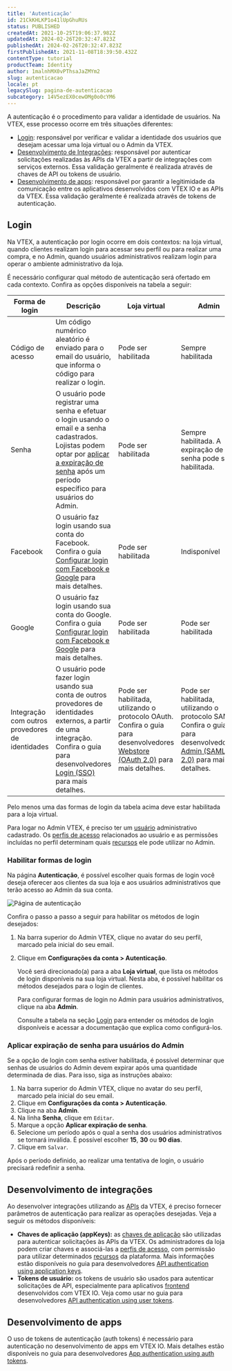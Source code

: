 ```yaml
---
title: 'Autenticação'
id: 21CkKHLKP1o41lUpGhuRUs
status: PUBLISHED
createdAt: 2021-10-25T19:06:37.982Z
updatedAt: 2024-02-26T20:32:47.823Z
publishedAt: 2024-02-26T20:32:47.823Z
firstPublishedAt: 2021-11-08T18:39:50.432Z
contentType: tutorial
productTeam: Identity
author: 1malnhMX0vPThsaJaZMYm2
slug: autenticacao
locale: pt
legacySlug: pagina-de-autenticacao
subcategory: 14V5ezEX0cewOMg0o0cYM6
---
```


A autenticação é o procedimento para validar a identidade de usuários. Na VTEX, esse processo ocorre em três situações diferentes:

* [Login](#login): responsável por verificar e validar a identidade dos usuários que desejam acessar uma loja virtual ou o Admin da VTEX.
* [Desenvolvimento de Integrações](#desenvolvimento-de-integracoes): responsável por autenticar solicitações realizadas às APIs da VTEX a partir de integrações com serviços externos. Essa validação geralmente é realizada através de chaves de API ou tokens de usuário.
* [Desenvolvimento de apps](#desenvolvimento-de-apps): responsável por garantir a legitimidade da comunicação entre os aplicativos desenvolvidos com VTEX IO e as APIs da VTEX. Essa validação geralmente é realizada através de tokens de autenticação.

## Login

Na VTEX, a autenticação por login ocorre em dois contextos: na loja virtual, quando clientes realizam login para acessar seu perfil ou para realizar uma compra, e no Admin, quando usuários administrativos realizam login para operar o ambiente administrativo da loja.

É necessário configurar qual método de autenticação será ofertado em cada contexto. Confira as opções disponíveis na tabela a seguir:

| Forma de login | Descrição | Loja virtual | Admin |
|---|---|---|---|
| Código de acesso | Um código numérico aleatório é enviado para o email do usuário, que informa o código para realizar o login. | Pode ser habilitada | Sempre habilitada |
| Senha | O usuário pode registrar uma senha e efetuar o login usando o email e a senha cadastrados. Lojistas podem optar por [aplicar a expiração de senha](#aplicar-expiracao-de-senha) após um período específico para usuários do Admin. | Pode ser habilitada | Sempre habilitada. A expiração de senha pode ser habilitada. |
| Facebook | O usuário faz login usando sua conta do Facebook. Confira o guia [Configurar login com Facebook e Google](https://help.vtex.com/pt/tutorial/configurar-login-com-facebook-e-google--tutorials_513) para mais detalhes. | Pode ser habilitada | Indisponível |
| Google | O usuário faz login usando sua conta do Google. Confira o guia [Configurar login com Facebook e Google](https://help.vtex.com/pt/tutorial/configurar-login-com-facebook-e-google--tutorials_513) para mais detalhes. | Pode ser habilitada | Pode ser habilitada |
| Integração com outros provedores de identidades | O usuário pode fazer login usando sua conta de outros provedores de identidades externos, a partir de uma integração. Confira o guia para desenvolvedores [Login (SSO)](https://developers.vtex.com/docs/guides/login-integration-guide) para mais detalhes. | Pode ser habilitada, utilizando o protocolo OAuth.  Confira o guia para desenvolvedores [Webstore (OAuth 2.0)](https://developers.vtex.com/docs/guides/login-integration-guide-webstore-oauth2) para mais detalhes. | Pode ser habilitada, utilizando o protocolo SAML. Confira o guia para desenvolvedores [Admin (SAML 2.0)](https://developers.vtex.com/docs/guides/login-integration-guide-admin-saml2) para mais detalhes. |

<div class="alert alert-info">
  <p>Pelo menos uma das formas de login da tabela acima deve estar habilitada para a loja virtual.</p>
</div>

<div class="alert alert-warning">
  <p>Para logar no Admin VTEX, é preciso ter um <a href="https://help.vtex.com/pt/tutorial/gerenciando-usuarios--tutorials_512">usuário</a> administrativo cadastrado. Os <a href="https://help.vtex.com/pt/tutorial/perfis-de-acesso--7HKK5Uau2H6wxE1rH5oRbc">perfis de acesso</a> relacionados ao usuário e as permissões incluídas no perfil determinam quais <a href="https://help.vtex.com/pt/tutorial/license-manager-resources--3q6ztrC8YynQf6rdc6euk3">recursos</a> ele pode utilizar no Admin.</p>
</div>

### Habilitar formas de login

Na página **Autenticação**, é possível escolher quais formas de login você deseja oferecer aos clientes da sua loja e aos usuários administrativos que terão acesso ao Admin da sua conta.

![Página de autenticação](//images.contentful.com/alneenqid6w5/6cbXmuu9GiTfuYnIsuFKQp/986b144c0704f780d774f8f3790ba8e6/Tela_de_Autentica____o_PT.png)

Confira o passo a passo a seguir para habilitar os métodos de login desejados:

1. Na barra superior do Admin VTEX, clique no avatar do seu perfil, marcado pela inicial do seu email.
2. Clique em **Configurações da conta > Autenticação**.

    Você será direcionado(a) para a aba **Loja virtual**, que lista os métodos de login disponíveis na sua loja virtual. Nesta aba, é possível habilitar os métodos desejados para o login de clientes.

    Para configurar formas de login no Admin para usuários administrativos, clique na aba **Admin**.

    Consulte a tabela na seção [Login](#login) para entender os métodos de login disponíveis e acessar a documentação que explica como configurá-los.

### Aplicar expiração de senha para usuários do Admin

Se a opção de login com senha estiver habilitada, é possível determinar que senhas de usuários do Admin devem expirar após uma quantidade determinada de dias. Para isso, siga as instruções abaixo:

1. Na barra superior do Admin VTEX, clique no avatar do seu perfil, marcado pela inicial do seu email.
2. Clique em **Configurações da conta > Autenticação**.
3. Clique na aba **Admin**.
4. Na linha **Senha**, clique em `Editar`.
5. Marque a opção **Aplicar expiração de senha**.
6. Selecione um período após o qual a senha dos usuários administrativos se tornará inválida. É possível escolher **15**, **30** ou **90 dias**.
7. Clique em `Salvar`.

Após o período definido, ao realizar uma tentativa de login, o usuário precisará redefinir a senha.

## Desenvolvimento de integrações

Ao desenvolver integrações utilizando as [APIs](https://developers.vtex.com/docs/guides/getting-started) da VTEX, é preciso fornecer parâmetros de autenticação para realizar as operações desejadas. Veja a seguir os métodos disponíveis:

* **Chaves de aplicação (appKeys):** as [chaves de aplicação](https://help.vtex.com/pt/tutorial/chaves-de-aplicacao--2iffYzlvvz4BDMr6WGUtet) são utilizadas para autenticar solicitações às APIs da VTEX. Os administradores da loja podem criar chaves e associá-las a [perfis de acesso](https://help.vtex.com/pt/tutorial/perfis-de-acesso--7HKK5Uau2H6wxE1rH5oRbc?&utm_source=autocomplete), com permissão para utilizar determinados [recursos](https://help.vtex.com/pt/tutorial/license-manager-resources--3q6ztrC8YynQf6rdc6euk3) da plataforma. Mais informações estão disponíveis no guia para desenvolvedores [API authentication using application keys](https://developers.vtex.com/docs/guides/api-authentication-using-application-keys).
* **Tokens de usuário:** os tokens de usuário são usados para autenticar solicitações de API, especialmente para aplicativos [frontend](https://help.vtex.com/pt/tracks/desenvolvimento-de-loja--3fHF3GIjK8UugnQKIakpl9/5DTcawNjc5MovtD7HNqURl) desenvolvidos com VTEX IO. Veja como usar no guia para desenvolvedores [API authentication using user tokens](https://developers.vtex.com/docs/guides/api-authentication-using-user-tokens).

## Desenvolvimento de apps

O uso de tokens de autenticação (auth tokens) é necessário para autenticação no desenvolvimento de apps em VTEX IO. Mais detalhes estão disponíveis no guia para desenvolvedores [App authentication using auth tokens](https://developers.vtex.com/docs/guides/app-authentication-using-auth-tokens).

